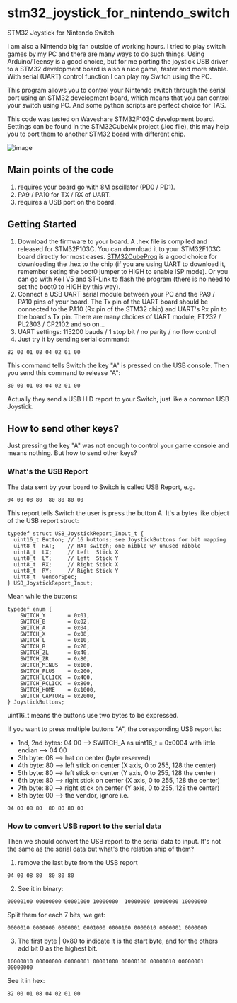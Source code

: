 # stm32_joystick_for_nintendo_switch
STM32 Joystick for Nintendo Switch

I am also a Nintendo big fan outside of working hours. I tried to play switch games by my PC and there are many ways to do such things.  Using Arduino/Teensy is a good choice, but for me porting the joystick USB driver to a STM32 development board is also a nice game, faster and more stable. With serial (UART) control function I can play my Switch using the PC.

This program allows you to control your Nintendo switch through the serial port using an STM32 development board, which means that you can control your switch using PC. And some python scripts are perfect choice for TAS.

This code was tested on Waveshare STM32F103C development board. Settings can be found in the STM32CubeMx project (.ioc file), this may help you to port them to another STM32 board with different chip.

![image](https://github.com/soonuse/stm32_joystick_for_nintendo_switch/blob/master/Examples/example_spin.gif)

## Main points of the code
1.  requires your board go with 8M oscillator (PD0 / PD1).
2.  PA9 / PA10 for TX / RX of UART.
3.  requires a USB port on the board.

## Getting Started
1.  Download the firmware to your board. A .hex file is compiled and released for STM32F103C. You can download it to your STM32F103C board directly for most cases. [STM32CubeProg](https://www.st.com/en/development-tools/stm32cubeprog.html) is a good choice for downloading the .hex to the chip (if you are using UART to download it, remember seting the boot0 jumper to HIGH to enable ISP mode). Or you can go with Keil V5 and ST-Link to flash the program (there is no need to set the boot0 to HIGH by this way).
2.  Connect a USB UART serial module between your PC and the PA9 / PA10 pins of your board. The Tx pin of the UART board should be connected to the PA10 (Rx pin of the STM32 chip) and UART's Rx pin to the board's Tx pin. There are many choices of UART module, FT232 / PL2303 / CP2102 and so on...
3.  UART settings: 115200 bauds / 1 stop bit / no parity / no flow control
4.  Just try it by sending serial command:
```
82 00 01 08 04 02 01 00
```
This command tells Switch the key "A" is pressed on the USB console. Then you send this command to release "A":
```
80 00 01 08 04 02 01 00
```
Actually they send a USB HID report to your Switch, just like a common USB Joystick.

## How to send other keys?
Just pressing the key "A" was not enough to control your game console and means nothing. But how to send other keys?

### What's the USB Report
The data sent by your board to Switch is called USB Report, e.g.
```
04 00 08 80  80 80 80 00
```
This report tells Switch the user is press the button A. It's a bytes like object of the USB report struct:
```
typedef struct USB_JoystickReport_Input_t {
  uint16_t Button; // 16 buttons; see JoystickButtons for bit mapping
  uint8_t  HAT;    // HAT switch; one nibble w/ unused nibble
  uint8_t  LX;     // Left  Stick X
  uint8_t  LY;     // Left  Stick Y
  uint8_t  RX;     // Right Stick X
  uint8_t  RY;     // Right Stick Y
  uint8_t  VendorSpec;
} USB_JoystickReport_Input;
```
Mean while the buttons:
```
typedef enum {
    SWITCH_Y       = 0x01,
    SWITCH_B       = 0x02,
    SWITCH_A       = 0x04,
    SWITCH_X       = 0x08,
    SWITCH_L       = 0x10,
    SWITCH_R       = 0x20,
    SWITCH_ZL      = 0x40,
    SWITCH_ZR      = 0x80,
    SWITCH_MINUS   = 0x100,
    SWITCH_PLUS    = 0x200,
    SWITCH_LCLICK  = 0x400,
    SWITCH_RCLICK  = 0x800,
    SWITCH_HOME    = 0x1000,
    SWITCH_CAPTURE = 0x2000,
} JoystickButtons;
```
uint16_t means the buttons use two bytes to be expressed.

If you want to press multiple buttons "A", the coresponding USB report is:
-   1nd, 2nd bytes: 04 00 --> SWITCH_A as uint16_t = 0x0004 with little endian --> 04 00
-   3th byte: 08 --> hat on center (byte reserved)
-   4th byte: 80 --> left stick on center (X axis, 0 to 255, 128 the center)
-   5th byte: 80 --> left stick on center (Y axis, 0 to 255, 128 the center)
-   6th byte: 80 --> right stick on center (X axis, 0 to 255, 128 the center)
-   7th byte: 80 --> right stick on center (Y axis, 0 to 255, 128 the center)
-   8th byte: 00 --> the vendor, ignore
i.e.
```
04 00 08 80  80 80 80 00
```

### How to convert USB report to the serial data
Then we should convert the USB report to the serial data to input.
It's not the same as the serial data but what's the relation ship of them?
1.  remove the last byte from the USB report
```
04 00 08 80  80 80 80
```
2.  See it in binary:
```
00000100 00000000 00001000 10000000  10000000 10000000 10000000
```
Split them for each 7 bits, we get:
```
0000010 0000000 0000001 0001000 0000100 0000010 0000001 0000000
```
3.  The first byte | 0x80 to indicate it is the start byte, and for the others add bit 0 as the highest bit.
```
10000010 00000000 00000001 00001000 00000100 00000010 00000001 00000000
```
See it in hex:
```
82 00 01 08 04 02 01 00
```
